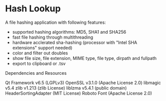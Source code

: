 # Hash Lookup

A file hashing application with following features:

- supported hashing algorithms: MD5, SHA1 and SHA256
- fast file hashing through multithreading
- hardware acclerated sha-hashing (processor with "Intel SHA extensions" support needed)
- color and filter out doubles
- show file size, file extension, MIME type, file type, dirpath and fullpath
- export to clipboard or .tsv

Dependencies and Resources

Qt Framework v6.5 (LGPLv3)
OpenSSL v3.1.0 (Apache License 2.0)
libmagic v5.4
zlib v1.213 (zlib License)
liblzma v5.4.1 (public domain)
HeaderSortingAdapter (MIT License)
Roboto Font (Apache License 2.0)
